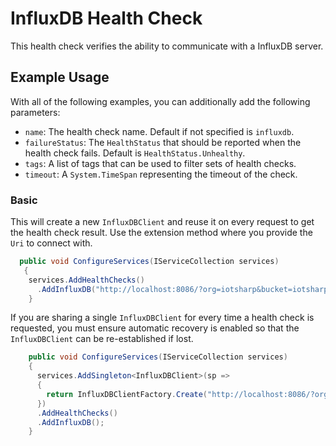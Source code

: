 # InfluxDB Health Check

This health check verifies the ability to communicate with a InfluxDB server.

## Example Usage

With all of the following examples, you can additionally add the following parameters:

- `name`: The health check name. Default if not specified is `influxdb`.
- `failureStatus`: The `HealthStatus` that should be reported when the health check fails. Default is `HealthStatus.Unhealthy`.
- `tags`: A list of tags that can be used to filter sets of health checks.
- `timeout`: A `System.TimeSpan` representing the timeout of the check.

### Basic

This will create a new `InfluxDBClient` and reuse it on every request to get the health check result. Use
the extension method where you provide the `Uri` to connect with. 

```csharp
  public void ConfigureServices(IServiceCollection services)
   {
    services.AddHealthChecks()
      .AddInfluxDB("http://localhost:8086/?org=iotsharp&bucket=iotsharp-bucket&token=iotsharp-token");
    }
```

If you are sharing a single `InfluxDBClient` for every time a health check is requested,
you must ensure automatic recovery is enabled so that the `InfluxDBClient` can be re-established if lost.

```csharp
    public void ConfigureServices(IServiceCollection services)
    {
      services.AddSingleton<InfluxDBClient>(sp =>
      {
        return InfluxDBClientFactory.Create("http://localhost:8086/?org=iotsharp&bucket=iotsharp-bucket&token=iotsharp-token");
      })
      .AddHealthChecks()
      .AddInfluxDB();
    }
```
